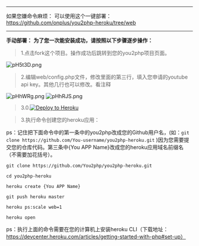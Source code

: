-----------------------------------------------------
如果您嫌命令麻烦：
可以使用这个一键部署：
https://github.com/onplus/you2php-heroku/tree/web

-----------------------------------------------------
**手动部署：**
**为了您一次能安装成功，请按照以下步骤逐步操作：**


> 1.点击fork这个项目。操作成功后跳转到您的you2php项目页面。

![pH5t3D.png](https://s1.ax1x.com/2018/01/25/pH5t3D.png)

> 2.编辑web/config.php文件，修改里面的第三行，填入您申请的youtube api key。其他几行也可以修改。看注释

![pHhWRg.png](https://s1.ax1x.com/2018/01/25/pHhWRg.png)
![pHhRJS.png](https://s1.ax1x.com/2018/01/25/pHhRJS.png)
> 3.0.[![Deploy to Heroku](https://www.herokucdn.com/deploy/button.png)](https://heroku.com/deploy)

> 3.执行命令创建您的heroku应用：

ps：记住把下面命令中的第一条中的you2php改成您的Github用户名，(如：`git clone https://github.com/You-username/you2php-heroku.git` )因为您需要提交您的仓库代码。第三条中{You APP Name}改成您的heroku应用域名前缀名（不需要加花括号）。


```
git clone https://github.com/You2php/you2php-heroku.git

cd you2php-heroku

heroku create {You APP Name}

git push heroku master

heroku ps:scale web=1

heroku open
```


ps：执行上面的命令需要在您的计算机上安装heroku CLI（下载地址：https://devcenter.heroku.com/articles/getting-started-with-php#set-up）


